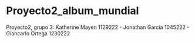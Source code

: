 # Proyecto2_album_mundial
Proyecto2, grupo 3: Katherine Mayen 1129222 - Jonathan García 1045222 - Giancarlo Ortega 1230222

